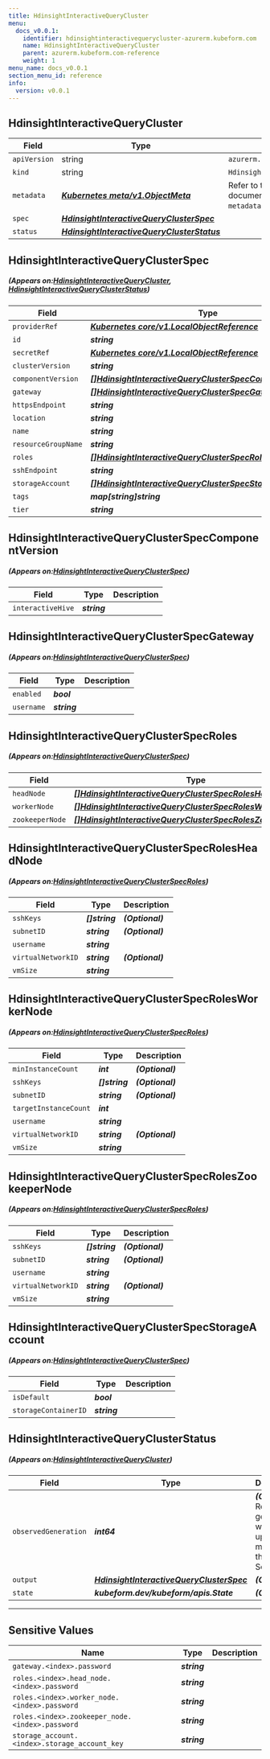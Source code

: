 ```yaml
---
title: HdinsightInteractiveQueryCluster
menu:
  docs_v0.0.1:
    identifier: hdinsightinteractivequerycluster-azurerm.kubeform.com
    name: HdinsightInteractiveQueryCluster
    parent: azurerm.kubeform.com-reference
    weight: 1
menu_name: docs_v0.0.1
section_menu_id: reference
info:
  version: v0.0.1
---
```


## HdinsightInteractiveQueryCluster
| Field | Type | Description |
| ------ | ----- | ----------- |
| `apiVersion` | string | `azurerm.kubeform.com/v1alpha1` |
|    `kind` | string | `HdinsightInteractiveQueryCluster` |
| `metadata` | ***[Kubernetes meta/v1.ObjectMeta](https://kubernetes.io/docs/reference/generated/kubernetes-api/v1.13/#objectmeta-v1-meta)***|Refer to the Kubernetes API documentation for the fields of the `metadata` field.|
| `spec` | ***[HdinsightInteractiveQueryClusterSpec](#HdinsightInteractiveQueryClusterSpec)***||
| `status` | ***[HdinsightInteractiveQueryClusterStatus](#HdinsightInteractiveQueryClusterStatus)***||
## HdinsightInteractiveQueryClusterSpec
##### (Appears on:[HdinsightInteractiveQueryCluster](#HdinsightInteractiveQueryCluster), [HdinsightInteractiveQueryClusterStatus](#HdinsightInteractiveQueryClusterStatus))
| Field | Type | Description |
| ------ | ----- | ----------- |
| `providerRef` | ***[Kubernetes core/v1.LocalObjectReference](https://kubernetes.io/docs/reference/generated/kubernetes-api/v1.13/#localobjectreference-v1-core)***||
| `id` | ***string***||
| `secretRef` | ***[Kubernetes core/v1.LocalObjectReference](https://kubernetes.io/docs/reference/generated/kubernetes-api/v1.13/#localobjectreference-v1-core)***||
| `clusterVersion` | ***string***||
| `componentVersion` | ***[[]HdinsightInteractiveQueryClusterSpecComponentVersion](#HdinsightInteractiveQueryClusterSpecComponentVersion)***||
| `gateway` | ***[[]HdinsightInteractiveQueryClusterSpecGateway](#HdinsightInteractiveQueryClusterSpecGateway)***||
| `httpsEndpoint` | ***string***| ***(Optional)*** |
| `location` | ***string***||
| `name` | ***string***||
| `resourceGroupName` | ***string***||
| `roles` | ***[[]HdinsightInteractiveQueryClusterSpecRoles](#HdinsightInteractiveQueryClusterSpecRoles)***||
| `sshEndpoint` | ***string***| ***(Optional)*** |
| `storageAccount` | ***[[]HdinsightInteractiveQueryClusterSpecStorageAccount](#HdinsightInteractiveQueryClusterSpecStorageAccount)***||
| `tags` | ***map[string]string***| ***(Optional)*** |
| `tier` | ***string***||
## HdinsightInteractiveQueryClusterSpecComponentVersion
##### (Appears on:[HdinsightInteractiveQueryClusterSpec](#HdinsightInteractiveQueryClusterSpec))
| Field | Type | Description |
| ------ | ----- | ----------- |
| `interactiveHive` | ***string***||
## HdinsightInteractiveQueryClusterSpecGateway
##### (Appears on:[HdinsightInteractiveQueryClusterSpec](#HdinsightInteractiveQueryClusterSpec))
| Field | Type | Description |
| ------ | ----- | ----------- |
| `enabled` | ***bool***||
| `username` | ***string***||
## HdinsightInteractiveQueryClusterSpecRoles
##### (Appears on:[HdinsightInteractiveQueryClusterSpec](#HdinsightInteractiveQueryClusterSpec))
| Field | Type | Description |
| ------ | ----- | ----------- |
| `headNode` | ***[[]HdinsightInteractiveQueryClusterSpecRolesHeadNode](#HdinsightInteractiveQueryClusterSpecRolesHeadNode)***||
| `workerNode` | ***[[]HdinsightInteractiveQueryClusterSpecRolesWorkerNode](#HdinsightInteractiveQueryClusterSpecRolesWorkerNode)***||
| `zookeeperNode` | ***[[]HdinsightInteractiveQueryClusterSpecRolesZookeeperNode](#HdinsightInteractiveQueryClusterSpecRolesZookeeperNode)***||
## HdinsightInteractiveQueryClusterSpecRolesHeadNode
##### (Appears on:[HdinsightInteractiveQueryClusterSpecRoles](#HdinsightInteractiveQueryClusterSpecRoles))
| Field | Type | Description |
| ------ | ----- | ----------- |
| `sshKeys` | ***[]string***| ***(Optional)*** |
| `subnetID` | ***string***| ***(Optional)*** |
| `username` | ***string***||
| `virtualNetworkID` | ***string***| ***(Optional)*** |
| `vmSize` | ***string***||
## HdinsightInteractiveQueryClusterSpecRolesWorkerNode
##### (Appears on:[HdinsightInteractiveQueryClusterSpecRoles](#HdinsightInteractiveQueryClusterSpecRoles))
| Field | Type | Description |
| ------ | ----- | ----------- |
| `minInstanceCount` | ***int***| ***(Optional)*** |
| `sshKeys` | ***[]string***| ***(Optional)*** |
| `subnetID` | ***string***| ***(Optional)*** |
| `targetInstanceCount` | ***int***||
| `username` | ***string***||
| `virtualNetworkID` | ***string***| ***(Optional)*** |
| `vmSize` | ***string***||
## HdinsightInteractiveQueryClusterSpecRolesZookeeperNode
##### (Appears on:[HdinsightInteractiveQueryClusterSpecRoles](#HdinsightInteractiveQueryClusterSpecRoles))
| Field | Type | Description |
| ------ | ----- | ----------- |
| `sshKeys` | ***[]string***| ***(Optional)*** |
| `subnetID` | ***string***| ***(Optional)*** |
| `username` | ***string***||
| `virtualNetworkID` | ***string***| ***(Optional)*** |
| `vmSize` | ***string***||
## HdinsightInteractiveQueryClusterSpecStorageAccount
##### (Appears on:[HdinsightInteractiveQueryClusterSpec](#HdinsightInteractiveQueryClusterSpec))
| Field | Type | Description |
| ------ | ----- | ----------- |
| `isDefault` | ***bool***||
| `storageContainerID` | ***string***||
## HdinsightInteractiveQueryClusterStatus
##### (Appears on:[HdinsightInteractiveQueryCluster](#HdinsightInteractiveQueryCluster))
| Field | Type | Description |
| ------ | ----- | ----------- |
| `observedGeneration` | ***int64***| ***(Optional)*** Resource generation, which is updated on mutation by the API Server.|
| `output` | ***[HdinsightInteractiveQueryClusterSpec](#HdinsightInteractiveQueryClusterSpec)***| ***(Optional)*** |
| `state` | ***kubeform.dev/kubeform/apis.State***| ***(Optional)*** |
---
## Sensitive Values
| Name | Type | Description |
|------|------|-------------|
| `gateway.<index>.password` | ***string*** ||
| `roles.<index>.head_node.<index>.password` | ***string*** ||
| `roles.<index>.worker_node.<index>.password` | ***string*** ||
| `roles.<index>.zookeeper_node.<index>.password` | ***string*** ||
| `storage_account.<index>.storage_account_key` | ***string*** ||
